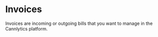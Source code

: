 # Invoices

Invoices are incoming or outgoing bills that you want to manage in the Cannlytics platform.

<!--
Digital contracts

Buy certificates from you, hold in escrow until results are delivered.

-->